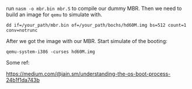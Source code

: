 run `nasm -o mbr.bin mbr.S` to compile our dummy MBR. Then we need to build an image for `qemu` to simulate with. 

`dd if=/your_path/mbr.bin of=/your_path/bochs/hd60M.img bs=512 count=1 conv=notrunc`

After we got the image with our MBR. Start simulate of the booting:

`qemu-system-i386 -curses hd60M.img`

Some ref:

https://medium.com/@jain.sm/understanding-the-os-boot-process-24b1f1da743b
